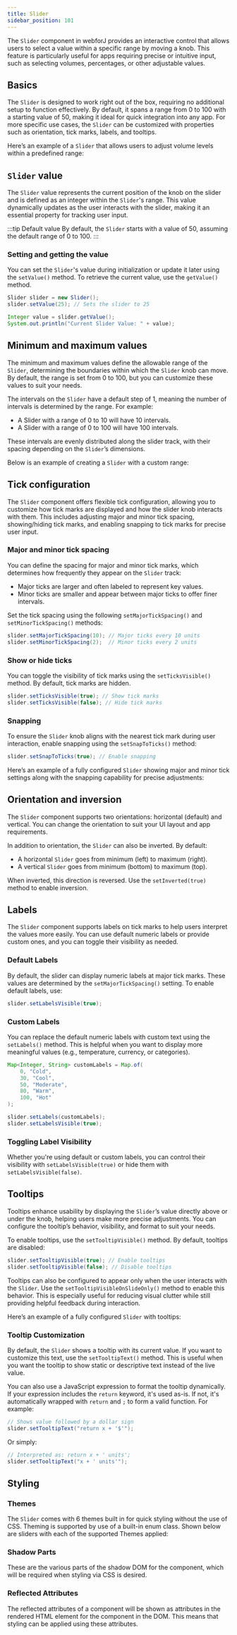 ```yaml
---
title: Slider
sidebar_position: 101
---
```


<DocChip chip="shadow" />
<DocChip chip="name" label="dwc-slider" />
<JavadocLink type="foundation" location="com/webforj/component/slider/Slider" top='true'/>

The `Slider` component in webforJ provides an interactive control that allows users to select a value within a specific range by moving a knob. This feature is particularly useful for apps requiring precise or intuitive input, such as selecting volumes, percentages, or other adjustable values.

## Basics

The `Slider` is designed to work right out of the box, requiring no additional setup to function effectively. By default, it spans a range from 0 to 100 with a starting value of 50, making it ideal for quick integration into any app. For more specific use cases, the `Slider` can be customized with properties such as orientation, tick marks, labels, and tooltips.

Here’s an example of a `Slider` that allows users to adjust volume levels within a predefined range:

<ComponentDemo 
path='/webforj/slider?' 
javaE='https://raw.githubusercontent.com/webforj/webforj-docs-samples/refs/heads/main/src/main/java/com/webforj/samples/views/slider/SliderView.java'
height = '100px'
/>

## `Slider` value

The `Slider` value represents the current position of the knob on the slider and is defined as an integer within the `Slider`'s range. This value dynamically updates as the user interacts with the slider, making it an essential property for tracking user input.

:::tip Default value
By default, the `Slider` starts with a value of 50, assuming the default range of 0 to 100.
:::

### Setting and getting the value

You can set the `Slider`'s value during initialization or update it later using the `setValue()` method. To retrieve the current value, use the `getValue()` method.

```java
Slider slider = new Slider();  
slider.setValue(25); // Sets the slider to 25

Integer value = slider.getValue();  
System.out.println("Current Slider Value: " + value);
```

## Minimum and maximum values

The minimum and maximum values define the allowable range of the `Slider`, determining the boundaries within which the `Slider` knob can move. By default, the range is set from 0 to 100, but you can customize these values to suit your needs.

The intervals on the `Slider` have a default step of 1, meaning the number of intervals is determined by the range. For example:
- A Slider with a range of 0 to 10 will have 10 intervals.
- A Slider with a range of 0 to 100 will have 100 intervals.

These intervals are evenly distributed along the slider track, with their spacing depending on the `Slider`’s dimensions.

Below is an example of creating a `Slider` with a custom range:

<ComponentDemo 
path='/webforj/donationslider?' 
javaE='https://raw.githubusercontent.com/webforj/webforj-docs-samples/refs/heads/main/src/main/java/com/webforj/samples/views/slider/DonationSliderView.java'
height = '200px'
/>

## Tick configuration

The `Slider` component offers flexible tick configuration, allowing you to customize how tick marks are displayed and how the slider knob interacts with them. This includes adjusting major and minor tick spacing, showing/hiding tick marks, and enabling snapping to tick marks for precise user input.

### Major and minor tick spacing

You can define the spacing for major and minor tick marks, which determines how frequently they appear on the `Slider` track:

- Major ticks are larger and often labeled to represent key values.
- Minor ticks are smaller and appear between major ticks to offer finer intervals.

Set the tick spacing using the following `setMajorTickSpacing()` and `setMinorTickSpacing()` methods:
```java
slider.setMajorTickSpacing(10); // Major ticks every 10 units
slider.setMinorTickSpacing(2);  // Minor ticks every 2 units
```

### Show or hide ticks

You can toggle the visibility of tick marks using the `setTicksVisible()` method. By default, tick marks are hidden.

```java
slider.setTicksVisible(true); // Show tick marks
slider.setTicksVisible(false); // Hide tick marks
```

### Snapping

To ensure the `Slider` knob aligns with the nearest tick mark during user interaction, enable snapping using the `setSnapToTicks()` method:

```java
slider.setSnapToTicks(true); // Enable snapping
```

Here’s an example of a fully configured `Slider` showing major and minor tick settings along with the snapping capability for precise adjustments:

<ComponentDemo 
path='/webforj/slidertickspacing?' 
javaE='https://raw.githubusercontent.com/webforj/webforj-docs-samples/refs/heads/main/src/main/java/com/webforj/samples/views/slider/SliderTickSpacingView.java'  
height = '350px'
/>

## Orientation and inversion

The `Slider` component supports two orientations: horizontal (default) and vertical. You can change the orientation to suit your UI layout and app requirements.

In addition to orientation, the `Slider` can also be inverted. By default:

- A horizontal `Slider` goes from minimum (left) to maximum (right).
- A vertical `Slider` goes from minimum (bottom) to maximum (top).

When inverted, this direction is reversed. Use the `setInverted(true)` method to enable inversion.

<ComponentDemo 
path='/webforj/sliderorientation?' 
javaE='https://raw.githubusercontent.com/webforj/webforj-docs-samples/refs/heads/main/src/main/java/com/webforj/samples/views/slider/SliderOrientationView.java'
height = '420px'
/>

## Labels

The `Slider` component supports labels on tick marks to help users interpret the values more easily. You can use default numeric labels or provide custom ones, and you can toggle their visibility as needed.

### Default Labels

By default, the slider can display numeric labels at major tick marks. These values are determined by the `setMajorTickSpacing()` setting. To enable default labels, use:

```java
slider.setLabelsVisible(true);
```

### Custom Labels

You can replace the default numeric labels with custom text using the `setLabels()` method. This is helpful when you want to display more meaningful values (e.g., temperature, currency, or categories).

```java
Map<Integer, String> customLabels = Map.of(
    0, "Cold",
    30, "Cool",
    50, "Moderate",
    80, "Warm",
    100, "Hot"
);

slider.setLabels(customLabels);
slider.setLabelsVisible(true);
```

### Toggling Label Visibility

Whether you're using default or custom labels, you can control their visibility with `setLabelsVisible(true)` or hide them with `setLabelsVisible(false)`.

<ComponentDemo 
path='/webforj/sliderlabels?' 
javaE='https://raw.githubusercontent.com/webforj/webforj-docs-samples/refs/heads/main/src/main/java/com/webforj/samples/views/slider/SliderLabelsView.java'
height = '150px'
/>

## Tooltips

Tooltips enhance usability by displaying the `Slider`’s value directly above or under the knob, helping users make more precise adjustments. You can configure the tooltip’s behavior, visibility, and format to suit your needs.

To enable tooltips, use the `setTooltipVisible()` method. By default, tooltips are disabled:

```java
slider.setTooltipVisible(true); // Enable tooltips
slider.setTooltipVisible(false); // Disable tooltips
```

Tooltips can also be configured to appear only when the user interacts with the `Slider`. Use the `setTooltipVisibleOnSlideOnly()` method to enable this behavior. This is especially useful for reducing visual clutter while still providing helpful feedback during interaction.

Here’s an example of a fully configured `Slider` with tooltips:


### Tooltip Customization

By default, the `Slider` shows a tooltip with its current value. If you want to customize this text, use the `setTooltipText()` method. This is useful when you want the tooltip to show static or descriptive text instead of the live value.

You can also use a JavaScript expression to format the tooltip dynamically. If your expression includes the `return` keyword, it's used as-is. If not, it's automatically wrapped with `return` and `;` to form a valid function. For example:

```java
// Shows value followed by a dollar sign
slider.setTooltipText("return x + '$'"); 
```

Or simply:

```java
// Interpreted as: return x + ' units';
slider.setTooltipText("x + ' units'"); 
```


## Styling

### Themes

The `Slider` comes with 6 themes built in for quick styling without the use of CSS. Theming is supported by use of a built-in enum class.
Shown below are sliders with each of the supported Themes applied:

<ComponentDemo 
path='/webforj/sliderthemes?' 
javaE='https://raw.githubusercontent.com/webforj/webforj-docs-samples/refs/heads/main/src/main/java/com/webforj/samples/views/slider/SliderThemesView.java'
height = '460px'
/>


### Shadow Parts
These are the various parts of the shadow DOM for the component, which will be required when styling via CSS is desired.

<TableBuilder tag='dwc-slider' table="parts"/>

### Reflected Attributes

  The reflected attributes of a component will be shown as attributes in the rendered HTML element for the component in the DOM. This means that styling can be applied using these attributes.
  
  <TableBuilder tag='dwc-slider' table="reflects"/>